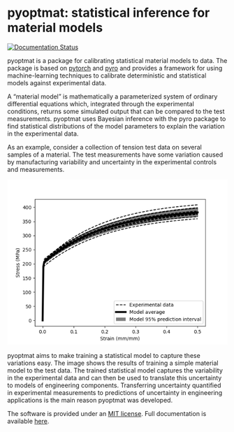 # pyoptmat: statistical inference for material models 

[![Documentation Status](https://readthedocs.org/projects/neml/badge/?version=stable)](https://neml.readthedocs.io/en/stable/)

pyoptmat is a package for calibrating statistical material
models to data.  The package is based on [pytorch](https://pytorch.org/)
and [pyro](https://pyro.ai/) and provides a framework for using machine-learning
techniques to calibrate deterministic and statistical models against
experimental data.

A “material model” is mathematically a parameterized system of ordinary 
differential equations which, integrated through the experimental conditions, 
returns some simulated output that can be compared to the test measurements.
pyoptmat uses Bayesian inference with the pyro package to find statistical
distributions of the model  parameters to explain the variation in the 
experimental data.

As an example, consider a collection of tension test data on several samples 
of a material. The test measurements have some variation caused by 
manufacturing variability and uncertainty in the experimental controls and 
measurements.

![Example of fitting a statistical model to data](doc/sphinx/figures/demonstration.png)

pyoptmat aims to make training a statistical model to capture these 
variations easy. The image shows the results of training a simple material 
model to the test data. The trained statistical model captures the 
variability in the experimental data and can then be used to translate 
this uncertainty to models of engineering components. Transferring 
uncertainty quantified in experimental measurements to predictions of 
uncertainty in engineering applications is the main reason pyoptmat was 
developed.

The software is provided under an [MIT license](LICENSE).  Full
documentation is available [here](https://pyoptmat.readthedocs.io).
